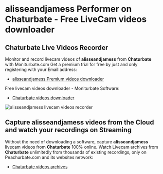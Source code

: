 # alisseandjamess Performer on Chaturbate - Free LiveCam videos downloader

## Chaturbate Live Videos Recorder

Monitor and record livecam videos of **alisseandjamess** from **Chaturbate** with Moniturbate.com
Get a premium trial for free by just and only registering with your Email address:
* [alisseandjamess Premium videos downloader](https://moniturbate.com/request-demo-licence-key.html)

Free livecam videos downloader - Moniturbate Software:
* [Chaturbate videos downloader](https://moniturbate.com/moniturbate-download-software.html)

![alisseandjamess livecam videos recorder](https://peachurnet.com/templates/moniturbate-software.png)


## Capture alisseandjamess videos from the Cloud and watch your recordings on Streaming

Without the need of downloading a software, capture **alisseandjamess** livecam videos from **Chaturbate** 100% online.
Watch Livecam archives from **Chaturbate** unlimitedly from thousands of existing recordings, only on Peachurbate.com and its websites network:
* [Chaturbate videos archives](https://peachurnet.com/)